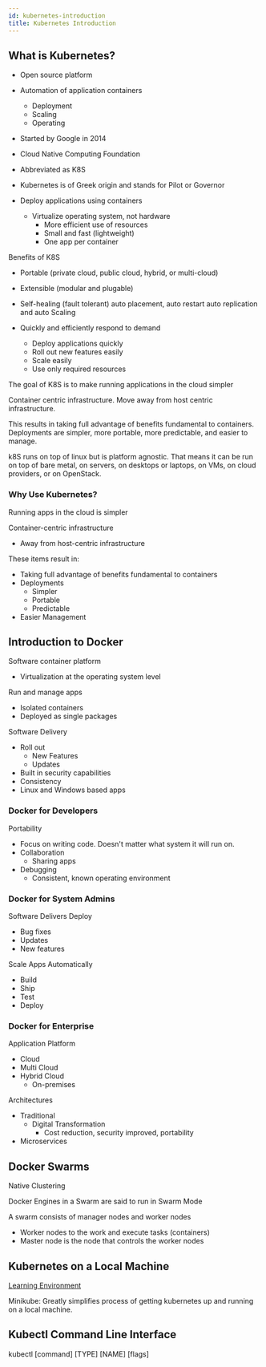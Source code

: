 ```yaml
---
id: kubernetes-introduction
title: Kubernetes Introduction
---
```


## What is Kubernetes?

* Open source platform
* Automation of application containers
  * Deployment
  * Scaling
  * Operating

* Started by Google in 2014
* Cloud Native Computing Foundation

* Abbreviated as K8S
* Kubernetes is of Greek origin and stands for Pilot or Governor

* Deploy applications using containers
  * Virtualize operating system, not hardware
    * More efficient use of resources
    * Small and fast (lightweight)
    * One app per container

Benefits of K8S

* Portable (private cloud, public cloud, hybrid, or multi-cloud)
* Extensible (modular and plugable)
* Self-healing (fault tolerant) auto placement, auto restart auto replication and auto Scaling

* Quickly and efficiently respond to demand
  * Deploy applications quickly
  * Roll out new features easily
  * Scale easily
  * Use only required resources

The goal of K8S is to make running applications in the cloud simpler

Container centric infrastructure. Move away from host centric infrastructure.

This results in taking full advantage of benefits fundamental to containers. Deployments are simpler, more portable, more predictable, and easier to manage.

k8S runs on top of linux but is platform agnostic. That means it can be run on top of bare metal, on servers, on desktops or laptops, on VMs, on cloud providers, or on OpenStack.

### Why Use Kubernetes?

Running apps in the cloud is simpler

Container-centric infrastructure

* Away from host-centric infrastructure

These items result in:

* Taking full advantage of benefits fundamental to containers
* Deployments
  * Simpler
  * Portable
  * Predictable
* Easier Management

## Introduction to Docker

Software container platform

* Virtualization at the operating system level

Run and manage apps

* Isolated containers
* Deployed as single packages

Software Delivery

* Roll out
  * New Features
  * Updates
* Built in security capabilities
* Consistency
* Linux and Windows based apps

### Docker for Developers

Portability

* Focus on writing code. Doesn't matter what system it will run on.
* Collaboration
  * Sharing apps
* Debugging
  * Consistent, known operating environment

### Docker for System Admins

Software Delivers
Deploy

* Bug fixes
* Updates
* New features

Scale Apps
Automatically

* Build
* Ship
* Test
* Deploy

### Docker for Enterprise

Application Platform

* Cloud
* Multi Cloud
* Hybrid Cloud
  * On-premises

Architectures

* Traditional
  * Digital Transformation
    * Cost reduction, security improved, portability
* Microservices

## Docker Swarms

Native Clustering

Docker Engines in a Swarm are said to run in Swarm Mode

A swarm consists of manager nodes and worker nodes

* Worker nodes to the work and execute tasks (containers)
* Master node is the node that controls the worker nodes

## Kubernetes on a Local Machine

[Learning Environment](https://kubernetes.io/docs/setup/#learning-environment)  

Minikube: Greatly simplifies process of getting kubernetes up and running on a local machine.

## Kubectl Command Line Interface

kubectl [command] [TYPE] [NAME] [flags]  
